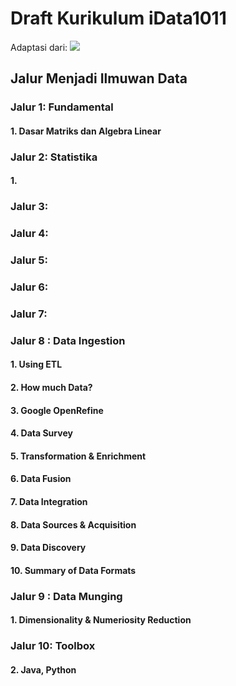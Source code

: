 # Draft Kurikulum iData1011

Adaptasi dari:
![](https://cdn-images-1.medium.com/max/1600/0*C2eUsvALEoqx20re.png)

## Jalur Menjadi Ilmuwan Data
### Jalur 1: Fundamental
#### 1. Dasar Matriks dan Algebra Linear

### Jalur 2: Statistika
#### 1. 

### Jalur 3:
### Jalur 4:
### Jalur 5:
### Jalur 6:
### Jalur 7:
####

### Jalur 8 : Data Ingestion
#### 1. Using ETL
#### 2. How much Data?
#### 3. Google OpenRefine
#### 4. Data Survey
#### 5. Transformation & Enrichment
#### 6. Data Fusion
#### 7. Data Integration
#### 8. Data Sources & Acquisition
#### 9. Data Discovery
#### 10. Summary of Data Formats

### Jalur 9 : Data Munging
#### 1. Dimensionality & Numeriosity Reduction
### Jalur 10: Toolbox
#### 2. Java, Python
